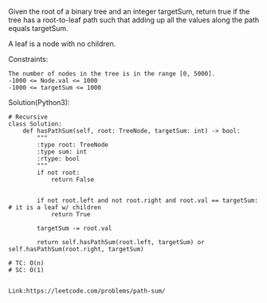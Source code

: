 Given the root of a binary tree and an integer targetSum, return true if the tree has a root-to-leaf path such that adding up all the values along the path equals targetSum.

A leaf is a node with no children.

Constraints:
```
The number of nodes in the tree is in the range [0, 5000].
-1000 <= Node.val <= 1000
-1000 <= targetSum <= 1000
```
Solution(Python3):
```
# Recursive
class Solution:
    def hasPathSum(self, root: TreeNode, targetSum: int) -> bool:
        """
        :type root: TreeNode
        :type sum: int
        :rtype: bool
        """
        if not root:
            return False
            
        
        if not root.left and not root.right and root.val == targetSum: # it is a leaf w/ children
            return True
            
        targetSum -= root.val
            
        return self.hasPathSum(root.left, targetSum) or self.hasPathSum(root.right, targetSum)
        
# TC: O(n)
# SC: O(1)
            
```
```
Link:https://leetcode.com/problems/path-sum/
```
